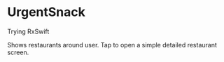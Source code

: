 # UrgentSnack

Trying RxSwift

Shows restaurants around user. Tap to open a simple detailed restaurant screen.
